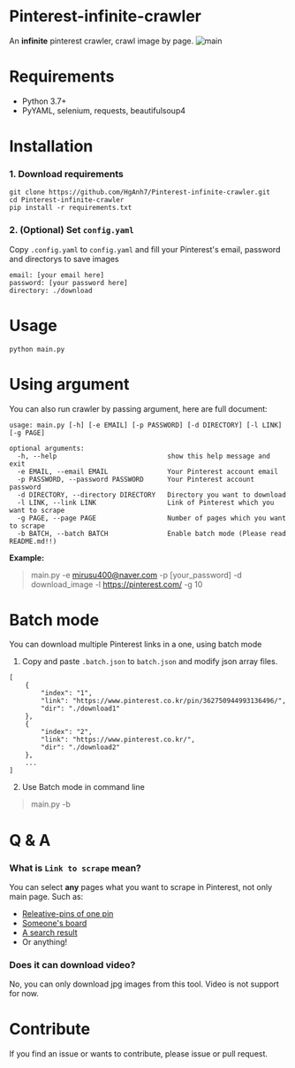 # Pinterest-infinite-crawler
An **infinite** pinterest crawler, crawl image by page.
![main](https://raw.githubusercontent.com/mirusu400/Pinterest-crawler/main/docs/welcome.gif)

# Requirements
* Python 3.7+
* PyYAML, selenium, requests, beautifulsoup4

# Installation
### 1. Download requirements
```
git clone https://github.com/HgAnh7/Pinterest-infinite-crawler.git
cd Pinterest-infinite-crawler
pip install -r requirements.txt
```

### 2. (Optional) Set `config.yaml`

Copy `.config.yaml` to `config.yaml` and fill your Pinterest's email, password and directorys to save images
```
email: [your email here]
password: [your password here]
directory: ./download
```

# Usage
```
python main.py
```

# Using argument
You can also run crawler by passing argument, here are full document:
```
usage: main.py [-h] [-e EMAIL] [-p PASSWORD] [-d DIRECTORY] [-l LINK] [-g PAGE]

optional arguments:
  -h, --help                            show this help message and exit
  -e EMAIL, --email EMAIL               Your Pinterest account email
  -p PASSWORD, --password PASSWORD      Your Pinterest account password
  -d DIRECTORY, --directory DIRECTORY   Directory you want to download
  -l LINK, --link LINK                  Link of Pinterest which you want to scrape
  -g PAGE, --page PAGE                  Number of pages which you want to scrape
  -b BATCH, --batch BATCH               Enable batch mode (Please read README.md!!)
```

**Example:**
> main.py -e mirusu400@naver.com -p [your_password] -d download_image -l https://pinterest.com/ -g 10

# Batch mode
You can download multiple Pinterest links in a one, using batch mode

1. Copy and paste `.batch.json` to `batch.json` and modify json array files.
```
[
    {
        "index": "1",
        "link": "https://www.pinterest.co.kr/pin/362750944993136496/",
        "dir": "./download1"
    },
    {
        "index": "2",
        "link": "https://www.pinterest.co.kr/",
        "dir": "./download2"
    },
    ...
]
```

2. Use Batch mode in command line
> main.py -b

# Q & A
### What is `Link to scrape` mean?
You can select **any** pages what you want to scrape in Pinterest, not only main page. Such as:
* [Releative-pins of one pin](https://www.pinterest.co.kr/pin/643240759283703965/)
* [Someone's board](https://www.pinterest.co.kr/eaobrienae/croquies/)
* [A search result](https://www.pinterest.co.kr/search/pins/?q=Github)
* Or anything!

### Does it can download video?
No, you can only download jpg images from this tool. Video is not support for now.

# Contribute
If you find an issue or wants to contribute, please issue or pull request.
